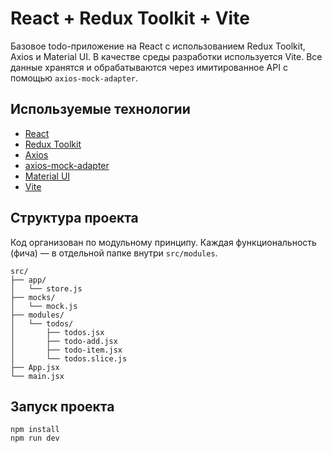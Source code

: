 # React + Redux Toolkit + Vite

Базовое todo-приложение на React с использованием Redux Toolkit, Axios и Material UI. В качестве среды разработки используется Vite. Все данные хранятся и обрабатываются через имитированное API с помощью `axios-mock-adapter`.

## Используемые технологии

- [React](https://react.dev/)
- [Redux Toolkit](https://redux-toolkit.js.org/)
- [Axios](https://axios-http.com/)
- [axios-mock-adapter](https://github.com/ctimmerm/axios-mock-adapter)
- [Material UI](https://mui.com/)
- [Vite](https://vitejs.dev/)

## Структура проекта

Код организован по модульному принципу. Каждая функциональность (фича) — в отдельной папке внутри `src/modules`.

```
src/
├── app/
│   └── store.js
├── mocks/
│   └── mock.js
├── modules/
│   └── todos/
│       ├── todos.jsx
│       ├── todo-add.jsx
│       ├── todo-item.jsx
│       └── todos.slice.js
├── App.jsx
└── main.jsx
```

## Запуск проекта

```
npm install
npm run dev
```

